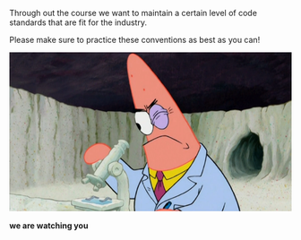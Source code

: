 Through out the course we want to maintain a certain level of code standards that are fit for the industry.

Please make sure to practice these conventions as best as you can!

![](./microscope.png)

**we are watching you**
